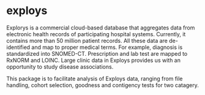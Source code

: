 




# exploys

   Explorys is a commercial cloud-based database that aggregates data from electronic health records of participating hospital systems. Currently, it contains more than 50 million patient records. All these data are de-identified and map to proper medical terms. For example, diagnosis is standardized into SNOMED-CT. Prescription and lab test are mapped to RxNORM and LOINC. Large clinic data in Exploys provides us with an opportunity to study disease associations.
    
   This package is to facilitate analysis of Exploys data, ranging from file handling, cohort selection, goodness and contigency tests for two catagery.



